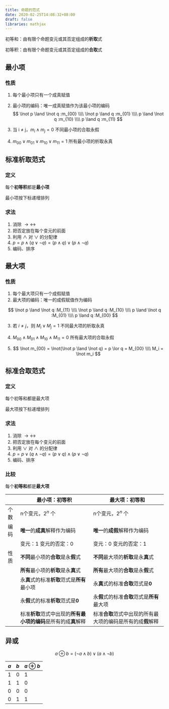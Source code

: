 ```yaml
---
title: 命题的范式
date: 2020-02-25T14:08:32+08:00
draft: false
libraries: mathjax
---
```




初等和：由有限个命题变元或其否定组成的**析取**式

初等积：由有限个命题变元或其否定组成的**合取**式



## 最小项

### 性质

1. 每个最小项只有一个成真赋值

2. 最小项的编码：唯一成真赋值作为该最小项的编码
   $$
   \lnot p \land \lnot q :m_{00} \\\\
   \lnot p \land q :m_{01} \\\\
   p \land \lnot q :m_{10} \\\\
   p \land q :m_{11}
   $$
   
3. 当 i ≠ j，$m_i \land m_j =0$ 不同最小项的合取永假

4. $m_{00} \lor m_{01} \lor m_{10} \lor m_{11} = 1$ 所有最小项的析取永真

## 标准析取范式

### 定义

每个**初等积**都是**最小项**

最小项按下标递增排列

### 求法

1. 消除 $\to \leftrightarrow$
2. 把否定放在每个变元的前面
3. 利用 $\land$ 对 $\lor$ 的分配律
4. $p=p\land (q\lor \lnot q) = (p\land q)\lor(p\land \lnot q)$
5. 编码、排序



## 最大项

### 性质

1. 每个最大项只有一个成假赋值
2. 最大项的编码：唯一的成假赋值作为编码

$$
\lnot p \land \lnot q :M_{11} \\\\
\lnot p \land q :M_{10} \\\\
p \land \lnot q :M_{01} \\\\
p \land q :M_{00}
$$

3. 若 $i\neq j$，则 $M_i \lor M_j = 1$ 不同最大项的析取永真

4. $M_{00} \land M_{01} \land M_{10} \land M_{11} = 0$ 所有最大项的合取永假

5. $$
   \lnot m_{00} = \lnot(\lnot p \land \lnot q) = p \lor q = M_{00} \\\\
   M_i = \lnot m_i
   $$

   

## 标准合取范式

### 定义

每个初等和都是最大项

最大项按下标递增排列

### 求法

1. 消除 $\to \leftrightarrow$
2. 把否定放在每个变元的前面
3. 利用 $\lor$  对 $\land$ 的分配律
4. $p=p\lor (q\land \lnot q) = (p\lor q)\land(p\lor \lnot q)$
5. 编码、排序



### 比较

每个**初等和**都是**最大项**

|      | 最小项：初等积                                               | 最大项：初等和                                               |
| ---- | ------------------------------------------------------------ | ------------------------------------------------------------ |
| 个数 | n个变元，$2^n$ 个                                            | n个变元，$2^n$ 个                                            |
| 编码 | **唯一**的**成真**解释作为编码                               | **唯一**的**成假**解释作为编码                               |
|      | 变元：1 变元的否定：0                                        | 变元：0 变元的否定：1                                        |
| 性质 | **不同**最小项的**合取**是永**假**式                         | **不同**最大项的**析取**是永**真**式                         |
|      | **所有**最小项的**析取**是永**真**式                         | **所有**最大项的**合取**是永**假**式                         |
|      | 永**真**式的标准**析取**范式是**所有**最小项                 | 永**真**式的标准**合取**范式是**0**                          |
|      | 永**假**式的标准**析取**范式是**0**                          | 永**假**式的标准**合取**范式是**所有**最大项                 |
|      | 标准**析取**范式中出现的**所有最小项的编码**是所有的成**真**解释 | 标准**合取**范式中出现的所有最大项的编码是所有的成**假**解释 |





## 异或

$$
a \oplus b = (\lnot a \land b)\lor(a\land \lnot b)
$$

| $a$  | $b$  | $a\oplus b$ |
| ---- | ---- | ----------- |
| 1    | 0    | 1           |
| 1    | 1    | 0           |
| 0    | 0    | 0           |
| 0    | 1    | 1           |

